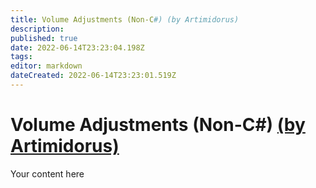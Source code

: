 ```yaml
---
title: Volume Adjustments (Non-C#) (by Artimidorus)
description: 
published: true
date: 2022-06-14T23:23:04.198Z
tags: 
editor: markdown
dateCreated: 2022-06-14T23:23:01.519Z
---
```


# Volume Adjustments (Non-C#) [(by Artimidorus)](https://www.twitch.tv/artimidorus)
Your content here